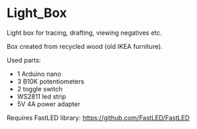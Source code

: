 # Light_Box
Light box for tracing, drafting, viewing negatives etc.

Box created from recycled wood (old IKEA furniture).

Used parts:

* 1 Arduino nano
* 3 B10K potentiometers
* 2 toggle switch
* WS2811 led strip
* 5V 4A power adapter


Requires FastLED library:
https://github.com/FastLED/FastLED
